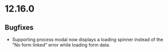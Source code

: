 # 12.16.0

## Bugfixes

* Supporting process modal now displays a loading spinner instead of the "No form linked" error while loading form data.
